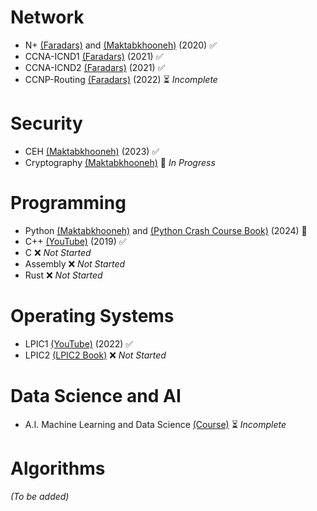 # Network

- N+ [(Faradars)](https://faradars.org/courses/fvnet9410-network-plus) and [(Maktabkhooneh)](https://maktabkhooneh.org/course/آموزش-رایگان-درک-مقدماتی-شبکه-mk1005/) (2020) ✅  
- CCNA-ICND1 [(Faradars)](https://faradars.org/courses/fvnet9407-cisco-ccna-icnd-i) (2021) ✅  
- CCNA-ICND2 [(Faradars)](https://faradars.org/courses/fvnet9605-cisco-ccna-icnd-ii) (2021) ✅  
- CCNP-Routing [(Faradars)](https://faradars.org/courses/ccnp-routing-fvnet96021) (2022) ⏳ *Incomplete*  

# Security

- CEH [(Maktabkhooneh)](https://maktabkhooneh.org/course/آموزش-هک-قانونمند-ceh-mk641/) (2023) ✅  
- Cryptography [(Maktabkhooneh)](https://maktabkhooneh.org/course/آموزش-رایگان-رمزنگاری-mk759/) 🔄 *In Progress*  

# Programming

- Python [(Maktabkhooneh)](https://maktabkhooneh.org/course/آموزش-برنامه-نویسی-با-پایتون-مقدماتی-mk346/) and [(Python Crash Course Book)]() (2024) 🔄  
- C++ [(YouTube)](https://www.youtube.com/watch?v=V0jvBSWonzo) (2019) ✅  
- C ❌ *Not Started*  
- Assembly ❌ *Not Started*  
- Rust ❌ *Not Started*  

# Operating Systems

- LPIC1 [(YouTube)](https://www.youtube.com/watch?v=cqfrsmg4BKo&list=PL-tKrPVkKKE0kM18Sg5fqaZW1V2nidAeU) (2022) ✅  
- LPIC2 [(LPIC2 Book)]() ❌ *Not Started*  

# Data Science and AI

- A.I. Machine Learning and Data Science [(Course)](https://downloadly.ir/elearning/video-tutorials/complete-machine-learning-and-data-science-zero-to-mastery-10/) ⏳ *Incomplete*  

# Algorithms

_(To be added)_
